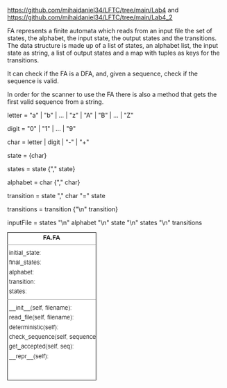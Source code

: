 
https://github.com/mihaidaniel34/LFTC/tree/main/Lab4 and https://github.com/mihaidaniel34/LFTC/tree/main/Lab4_2

FA represents a finite automata which reads from an input file the set of states, the alphabet, the input state, the output states and the transitions.
The data structure is made up of a list of states, an alphabet list, the input state as string, a list of output states and a map with tuples as keys for the transitions.

It can check if the FA is a DFA, and, given a sequence, check if the sequence is valid.

In order for the scanner to use the FA there is also a method that gets the first valid sequence from a string.



letter = "a" | "b" | ... | "z" | "A" | "B" | ... | "Z"

digit = "0" | "1" | ... | "9"

char = letter | digit | "-" | "+"

state = {char}


states = state {"," state}

alphabet = char {"," char}

transition = state "," char "=" state

transitions = transition {"\n" transition}

inputFile = states "\n" alphabet "\n" state "\n" states "\n" transitions

![](FA.drawio.png)